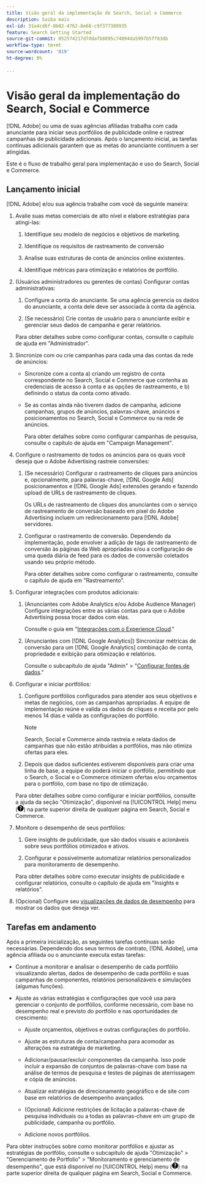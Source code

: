 ```yaml
---
title: Visão geral da implementação do Search, Social e Commerce
description: Saiba mais
exl-id: 31a4cd6f-8b02-4762-8e68-c9f377389935
feature: Search Getting Started
source-git-commit: 052574217d7ddafb8895c74094da5997b5ff83db
workflow-type: tm+mt
source-wordcount: '819'
ht-degree: 0%

---
```


# Visão geral da implementação do Search, Social e Commerce

[!DNL Adobe] ou uma de suas agências afiliadas trabalha com cada anunciante para iniciar seus portfólios de publicidade online e rastrear campanhas de publicidade adicionais. Após o lançamento inicial, as tarefas contínuas adicionais garantem que as metas do anunciante continuem a ser atingidas.

Este é o fluxo de trabalho geral para implementação e uso do Search, Social e Commerce.

## Lançamento inicial

[!DNL Adobe] e/ou sua agência trabalhe com você da seguinte maneira:

1. Avalie suas metas comerciais de alto nível e elabore estratégias para atingi-las:

   1. Identifique seu modelo de negócios e objetivos de marketing.

   1. Identifique os requisitos de rastreamento de conversão

   1. Analise suas estruturas de conta de anúncios online existentes.

   1. Identifique métricas para otimização e relatórios de portfólio.

1. (Usuários administradores ou gerentes de contas) Configurar contas administrativas:

   1. Configure a conta do anunciante. Se uma agência gerencia os dados do anunciante, a conta dele deve ser associada à conta da agência.

   1. (Se necessário) Crie contas de usuário para o anunciante exibir e gerenciar seus dados de campanha e gerar relatórios.

   Para obter detalhes sobre como configurar contas, consulte o capítulo de ajuda em &quot;Administrador&quot;.

1. Sincronize com ou crie campanhas para cada uma das contas da rede de anúncios:

   * Sincronize com a conta a) criando um registro de conta correspondente no Search, Social e Commerce que contenha as credenciais de acesso à conta e as opções de rastreamento, e b) definindo o status da conta como ativado.

   * Se as contas ainda não tiverem dados de campanha, adicione campanhas, grupos de anúncios, palavras-chave, anúncios e posicionamentos no Search, Social e Commerce ou na rede de anúncios.

     Para obter detalhes sobre como configurar campanhas de pesquisa, consulte o capítulo de ajuda em &quot;Campaign Management&quot;.

1. Configure o rastreamento de todos os anúncios para os quais você deseja que o Adobe Advertising rastreie conversões:

   1. (Se necessário) Configurar o rastreamento de cliques para anúncios e, opcionalmente, para palavras-chave, [!DNL Google Ads] posicionamentos e [!DNL Google Ads] extensões gerando e fazendo upload de URLs de rastreamento de cliques.

      Os URLs de rastreamento de cliques dos anunciantes com o serviço de rastreamento de conversão baseado em pixel do Adobe Advertising incluem um redirecionamento para [!DNL Adobe] servidores.

   1. Configurar o rastreamento de conversão. Dependendo da implementação, pode envolver a adição de tags de rastreamento de conversão às páginas da Web apropriadas e/ou a configuração de uma queda diária de feed para os dados de conversão coletados usando seu próprio método.

      Para obter detalhes sobre como configurar o rastreamento, consulte o capítulo de ajuda em &quot;Rastreamento&quot;.

1. Configurar integrações com produtos adicionais:

   1. (Anunciantes com Adobe Analytics e/ou Adobe Audience Manager) Configure integrações entre as várias contas para que o Adobe Advertising possa trocar dados com elas.

      Consulte o guia em &quot;[Integrações com o Experience Cloud](/help/integrations/home.md).&quot;

   1. (Anunciantes com [!DNL Google Analytics]) Sincronizar métricas de conversão para um [!DNL Google Analytics] combinação de conta, propriedade e exibição para otimização e relatórios.

      Consulte o subcapítulo de ajuda &quot;Admin&quot; > &quot;[Configurar fontes de dados](/help/search-social-commerce/admin/data-sources/data-source-about.md).&quot;

1. Configurar e iniciar portfólios:

   1. Configure portfólios configurados para atender aos seus objetivos e metas de negócios, com as campanhas apropriadas. A equipe de implementação reúne e valida os dados de cliques e receita por pelo menos 14 dias e valida as configurações do portfólio.

      >[!NOTE]
      >
      >Search, Social e Commerce ainda rastreia e relata dados de campanhas que não estão atribuídas a portfólios, mas não otimiza ofertas para eles.

   1. Depois que dados suficientes estiverem disponíveis para criar uma linha de base, a equipe do poderá iniciar o portfólio, permitindo que o Search, o Social e o Commerce otimizem ofertas e/ou orçamentos para o portfólio, com base no tipo de otimização.

   Para obter detalhes sobre como configurar e iniciar portfólios, consulte a ajuda da seção &quot;Otimização&quot;, disponível na [!UICONTROL Help] menu (![Menu Ajuda](/help/search-social-commerce/assets/help-main-menu.png "Menu Ajuda")) na parte superior direita de qualquer página em Search, Social e Commerce.

1. Monitore o desempenho de seus portfólios:

   1. Gere insights de publicidade, que são dados visuais e acionáveis sobre seus portfólios otimizados e ativos.

   1. Configurar e possivelmente automatizar relatórios personalizados para monitoramento de desempenho.

   Para obter detalhes sobre como executar insights de publicidade e configurar relatórios, consulte o capítulo de ajuda em &quot;Insights e relatórios&quot;.

1. (Opcional) Configure seu [visualizações de dados de desempenho](/help/search-social-commerce/common-tasks/data-views/data-views-about.md) para mostrar os dados que deseja ver.

## Tarefas em andamento

Após a primeira inicialização, as seguintes tarefas contínuas serão necessárias. Dependendo dos seus termos de contrato, [!DNL Adobe], uma agência afiliada ou o anunciante executa estas tarefas:

* Continue a monitorar e analisar o desempenho de cada portfólio visualizando alertas, dados de desempenho de cada portfólio e suas campanhas de componentes, relatórios personalizáveis e simulações (algumas funções).

* Ajuste as várias estratégias e configurações que você usa para gerenciar o conjunto de portfólios, conforme necessário, com base no desempenho real e previsto do portfólio e nas oportunidades de crescimento:

   * Ajuste orçamentos, objetivos e outras configurações do portfólio.

   * Ajuste as estruturas de conta/campanha para acomodar as alterações na estratégia de marketing.

   * Adicionar/pausar/excluir componentes da campanha. Isso pode incluir a expansão de conjuntos de palavras-chave com base na análise de termos de pesquisa e testes de páginas de aterrissagem e cópia de anúncios.

   * Atualizar estratégias de direcionamento geográfico e de site com base em relatórios de desempenho avançados.

   * (Opcional) Adicione restrições de licitação a palavras-chave de pesquisa individuais ou a todas as palavras-chave em um grupo de publicidade, campanha ou portfólio.

   * Adicione novos portfólios.

Para obter instruções sobre como monitorar portfólios e ajustar as estratégias de portfólio, consulte o subcapítulo de ajuda &quot;Otimização&quot; > &quot;Gerenciamento de Portfolio&quot; > &quot;Monitoramento e gerenciamento de desempenho&quot;, que está disponível no [!UICONTROL Help] menu (![Menu Ajuda](/help/search-social-commerce/assets/help-main-menu.png "Menu Ajuda")) na parte superior direita de qualquer página em Search, Social e Commerce.
